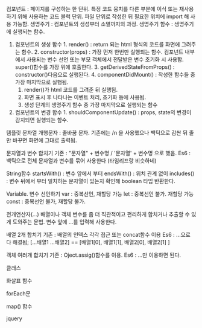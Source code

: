컴포넌트 : 페이지를 구성하는 한 단위. 특정 코드 뭉치를 다른 부분에 이식 또는 재사용 하기 위해 사용하는 코드 블럭 단위.
파일 단위로 작성한 뒤 필요한 위치에 import 해 사용 가능함.
생명주기 : 컴포넌트의 생성부터 소멸까지의 과정.
생명주기 함수 : 생명주기에 실행되는 함수.
  1. 컴포넌트의 생성 함수
    1. render() : return 되는 html 형식의 코드를 화면에 그려주는 함수.
    2. constructor(props) : 가장 먼저 한번만 실행되는 함수. 컴포넌트 내부에서 사용되는 변수 선언 또는 부모 객체에서 전달받은 변수 초기화 시 사용함. super()함수를 가장 위에 호출한다.
    3. getDerivedStateFromProps() : constructor()다음으로 실행된다.
    4. componentDidMount() : 작성한 함수들 중 가장 마지막으로 실행됨. 
       1. render()가 html 코드를 그려준 뒤 실행됨. 
       2. 화면 표시 후 나타나는 이벤트 처리, 초기화 등에 사용됨.
       3. 생성 단계의 생명주기 함수 중 가장 마지막으로 실행되는 함수
  2. 컴포넌트의 변경 함수
    1. shouldComponentUpdate() : props, state의 변경이 감지되면 실행되는 함수.
  
템플릿 문자열
  개행문자 : 줄바꿈 문자. 기존에는 /n 을 사용했으나 백틱으로 감싼 뒤 줄만 바꾸면 화면에 그대로 출력됨.

문자열과 변수 합치기 
  기존 : "문자열" + 변수명 / '문자열' + 변수명 으로 했음.
  Es6 : 백틱으로 전체 문자열과 변수를 묶어 사용한다 (타임리프랑 비슷하네)

String함수
  startsWith() : 변수 앞에서 부터
  endsWith()   : 위치 관계 없이
  includes()   : 변수 뒤에서 부터
  일치하는 문자열이 있는지 확인해 boolean 타입 반환한다.

Variable. 변수 선언하기
  var : 중복선언, 재할당 가능
  let : 중복선언 불가. 재할당 가능
  const : 중복선언 불가, 재할당 불가.

전개연산자(...)
  배열이나 객체 변수를 좀 더 직관적이고 편리하게 합치거나 추출할 수 있게 도와주는 문법.
  변수 앞에 ...를 입력해 사용한다.

배열 2개 합치기
  기존 : 배열의 인덱스 각각 접근 또는 concat함수 이용
  Es6 : ...으로 다 해결됨; [...배열1 ...배열2] == [배열1[0], 배열1[1], 배열2[0], 배열2[1] ]

객체 여러개 합치기
  기존 : Oject.assig()함수를 이용.
  Es6 : ...만 이용하면 된다.


클래스

화살표 함수

forEach문

map() 함수

jquery

